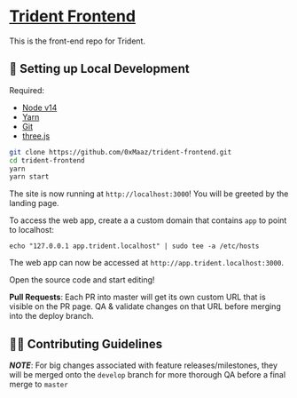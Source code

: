 # [Trident Frontend](https://tridentdao.finance/)
This is the front-end repo for Trident. 

##  🔧 Setting up Local Development

Required: 
- [Node v14](https://nodejs.org/download/release/latest-v14.x/)  
- [Yarn](https://classic.yarnpkg.com/en/docs/install/) 
- [Git](https://git-scm.com/downloads)
- [three.js](https://threejs.org/docs/#manual/en/introduction/Installation)


```bash
git clone https://github.com/0xMaaz/trident-frontend.git
cd trident-frontend
yarn
yarn start
```

The site is now running at `http://localhost:3000`! You will be greeted by the landing page.


To access the web app, create a a custom domain that contains `app` to point to localhost:
```
echo "127.0.0.1 app.trident.localhost" | sudo tee -a /etc/hosts
```
The web app can now be accessed at `http://app.trident.localhost:3000`.

Open the source code and start editing!

**Pull Requests**:
Each PR into master will get its own custom URL that is visible on the PR page. QA & validate changes on that URL before merging into the deploy branch. 

## 👏🏽 Contributing Guidelines 

*__NOTE__*: For big changes associated with feature releases/milestones, they will be merged onto the `develop` branch for more thorough QA before a final merge to `master`
